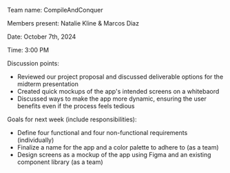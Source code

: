 Team name: CompileAndConquer

Members present: Natalie Kline & Marcos Diaz

Date: October 7th, 2024

Time: 3:00 PM

Discussion points: 

* Reviewed our project proposal and discussed deliverable options for the midterm presentation
* Created quick mockups of the app's intended screens on a whitebaord
* Discussed ways to make the app more dynamic, ensuring the user benefits even if the process feels tedious

Goals for next week (include responsibilities):

* Define four functional and four non-functional requirements (individually)
* Finalize a name for the app and a color palette to adhere to (as a team)
* Design screens as a mockup of the app using Figma and an existing component library (as a team)